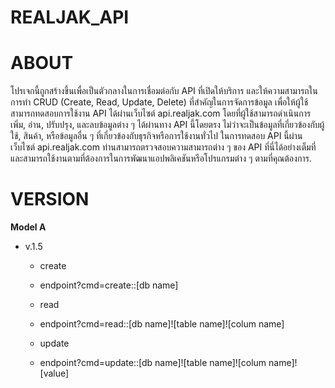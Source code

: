 # REALJAK_API

# ABOUT
โปรเจกนี้ถูกสร้างขึ้นเพื่อเป็นตัวกลางในการเชื่อมต่อกับ API ที่เปิดให้บริการ และให้ความสามารถในการทำ CRUD (Create, Read, Update, Delete) ที่สำคัญในการจัดการข้อมูล เพื่อให้ผู้ใช้สามารถทดสอบการใช้งาน API ได้ผ่านเว็บไซต์ api.realjak.com โดยที่ผู้ใช้สามารถดำเนินการเพิ่ม, อ่าน, ปรับปรุง, และลบข้อมูลต่าง ๆ ได้ผ่านทาง API นี้โดยตรง ไม่ว่าจะเป็นข้อมูลที่เกี่ยวข้องกับผู้ใช้, สินค้า, หรือข้อมูลอื่น ๆ ที่เกี่ยวข้องกับธุรกิจหรือการใช้งานทั่วไป ในการทดสอบ API นี้ผ่านเว็บไซต์ api.realjak.com ท่านสามารถตรวจสอบความสามารถต่าง ๆ ของ API ที่นี่ได้อย่างเต็มที่ และสามารถใช้งานตามที่ต้องการในการพัฒนาแอปพลิเคชันหรือโปรแกรมต่าง ๆ ตามที่คุณต้องการ.
# VERSION
**Model A**
- v.1.5
  - create
  - endpoint?cmd=create::[db name]

  - read
  - endpoint?cmd=read::[db name]![table name]![colum name]

  - update
  - endpoint?cmd=update::[db name]![table name]![colum name]![value]


